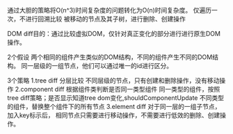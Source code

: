 
通过大胆的策略将O(n^3)时间复杂度的问题转化为O(n)时间复杂度。
仅遍历一次，不进行回溯比较
被移动的节点及其子树，进行删除、创建操作

DOM diff目的：通过比较虚拟DOM，仅针对真正变化的部分进行进行原生DOM操作。





2个假设
两个相同的组件产生类似的DOM结构，不同的组件产生不同的DOM结构。
同一层级的一组节点，他们可以通过唯一的id进行区分。


3个策略
1.tree diff
分层比较
不同层级的节点，只有创建和删除操作，没有移动操作
2.component diff
根据组件类判断是否同一类型组件
同一类型的组件，按照tree diff策略；是否显示知道tree dom变化,shouldComponentUpdate
不同类型的组件，替换整个组件下的所有节点
3.element diff
对于同一层的一组子节点，加入key标示后，
相同节点只需要进行移动操作，不需要进行低效的删除、创建操作。
